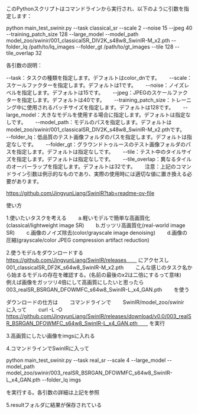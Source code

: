 このPythonスクリプトはコマンドラインから実行され、以下のように引数を指定します：

python main_test_swinir.py --task classical_sr --scale 2 --noise 15 --jpeg 40 --training_patch_size 128 --large_model --model_path model_zoo/swinir/001_classicalSR_DIV2K_s48w8_SwinIR-M_x2.pth --folder_lq /path/to/lq_images --folder_gt /path/to/gt_images --tile 128 --tile_overlap 32

各引数の説明：

--task：タスクの種類を指定します。デフォルトはcolor_dnです。　　
--scale：スケールファクターを指定します。デフォルトは1です。　　
--noise：ノイズレベルを指定します。デフォルトは15です。　　
--jpeg：JPEGのスケールファクターを指定します。デフォルトは40です。　　
--training_patch_size：トレーニング中に使用されるパッチサイズを指定します。デフォルトは128です。　　
--large_model：大きなモデルを使用する場合に指定します。デフォルトは指定なしです。　　
--model_path：モデルのパスを指定します。デフォルトはmodel_zoo/swinir/001_classicalSR_DIV2K_s48w8_SwinIR-M_x2.pthです。　　
--folder_lq：低品質のテスト画像フォルダのパスを指定します。デフォルトは指定なしです。　　
--folder_gt：グラウンドトゥルースのテスト画像フォルダのパスを指定します。デフォルトは指定なしです。　　
--tile：テスト中のタイルサイズを指定します。デフォルトは指定なしです。　　
--tile_overlap：異なるタイルのオーバーラップを指定します。デフォルトは32です。　　
注意：上記のコマンドライン引数は例示的なものであり、実際の使用時には適切な値に置き換える必要があります。　　

https://github.com/JingyunLiang/SwinIR?tab=readme-ov-file

使い方

1.使いたいタスクを考える　　
a.軽いモデルで簡単な高画質化(classical/lightweight image SR)　　
b.ガッツリ高画質化(real-world image SR)　　
c.画像のノイズ除去(color/grayscale image denoising)　　
d.画像の圧縮(grayscale/color JPEG compression artifact reduction)　　

2.使うモデルをダウンロードする　　
https://github.com/JingyunLiang/SwinIR/releases　　
にアクセスし　　
001_classicalSR_DF2K_s64w8_SwinIR-M_x2.pth　　
こんな感じのタスク名から始まるモデルの存在を確認する。(名前の最後のx2は二倍にするって意味)　　
例えば画像をガッツリ4倍にして高画質にしたいと思ったら　　
003_realSR_BSRGAN_DFOWMFC_s64w8_SwinIR-L_x4_GAN.pth　　
を使う　　

ダウンロードの仕方は　　
コマンドラインで　　
SwinIR/model_zoo/swinir　　
に入って　　
curl -L -O https://github.com/JingyunLiang/SwinIR/releases/download/v0.0/003_realSR_BSRGAN_DFOWMFC_s64w8_SwinIR-L_x4_GAN.pth　　
を実行　　

3.高画質にしたい画像をimgsに入れる　　

4.コマンドラインでSwinIRに入って　　

python main_test_swinir.py --task real_sr --scale 4 --large_model --model_path model_zoo/swinir/003_realSR_BSRGAN_DFOWMFC_s64w8_SwinIR-L_x4_GAN.pth --folder_lq imgs　　

を実行する。各引数の詳細は上記を参照　　

5.resultフォルダに結果が保存されている　　

